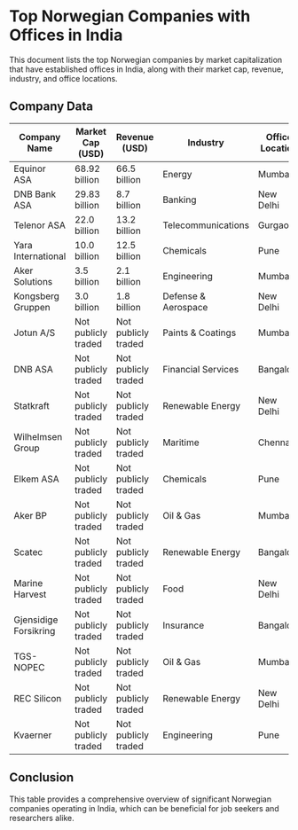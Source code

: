 # Top Norwegian Companies with Offices in India

This document lists the top Norwegian companies by market capitalization that have established offices in India, along with their market cap, revenue, industry, and office locations.

## Company Data

| **Company Name**      | **Market Cap (USD)** | **Revenue (USD)**   | **Industry**        | **Office Location** |
| --------------------- | -------------------- | ------------------- | ------------------- | ------------------- |
| Equinor ASA           | 68.92 billion        | 66.5 billion        | Energy              | Mumbai              |
| DNB Bank ASA          | 29.83 billion        | 8.7 billion         | Banking             | New Delhi           |
| Telenor ASA           | 22.0 billion         | 13.2 billion        | Telecommunications  | Gurgaon             |
| Yara International    | 10.0 billion         | 12.5 billion        | Chemicals           | Pune                |
| Aker Solutions        | 3.5 billion          | 2.1 billion         | Engineering         | Mumbai              |
| Kongsberg Gruppen     | 3.0 billion          | 1.8 billion         | Defense & Aerospace | New Delhi           |
| Jotun A/S             | Not publicly traded  | Not publicly traded | Paints & Coatings   | Mumbai              |
| DNB ASA               | Not publicly traded  | Not publicly traded | Financial Services  | Bangalore           |
| Statkraft             | Not publicly traded  | Not publicly traded | Renewable Energy    | New Delhi           |
| Wilhelmsen Group      | Not publicly traded  | Not publicly traded | Maritime            | Chennai             |
| Elkem ASA             | Not publicly traded  | Not publicly traded | Chemicals           | Pune                |
| Aker BP               | Not publicly traded  | Not publicly traded | Oil & Gas           | Mumbai              |
| Scatec                | Not publicly traded  | Not publicly traded | Renewable Energy    | Bangalore           |
| Marine Harvest        | Not publicly traded  | Not publicly traded | Food                | New Delhi           |
| Gjensidige Forsikring | Not publicly traded  | Not publicly traded | Insurance           | Bangalore           |
| TGS-NOPEC             | Not publicly traded  | Not publicly traded | Oil & Gas           | Mumbai              |
| REC Silicon           | Not publicly traded  | Not publicly traded | Renewable Energy    | New Delhi           |
| Kvaerner              | Not publicly traded  | Not publicly traded | Engineering         | Pune                |

## Conclusion

This table provides a comprehensive overview of significant Norwegian companies operating in India, which can be beneficial for job seekers and researchers alike.
